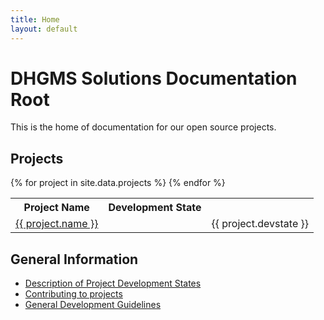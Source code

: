 ```yaml
---
title: Home
layout: default
---
```


<h1>DHGMS Solutions Documentation Root</h1>

<p>This is the home of documentation for our open source projects.</p>

<h2>Projects</h2>
<table>
<tr>
  <th>Project Name</th>
  <th>Development State</th>
</tr>
                {% for project in site.data.projects %}
                <tr>
                  <td>
                    <i class="fa fa-bookmark"><!-- --></i><a href="http://dhgms-solutions.github.io/{{ project.folder }}/" title="{{ project.title }}" lang="en" dir="ltr">
                        {{ project.name }}
                    </a>
                  <td>
                  <td>{{ project.devstate }}</td>
                </tr>
                {% endfor %}
</table>

<h2>General Information</h2>
<ul>
  <li><a href="devstates">Description of Project Development States</a></li>
  <li><a href="contibuting">Contributing to projects</a></li>
  <li><a href="devguidelines">General Development Guidelines</a></li>
</ul>
